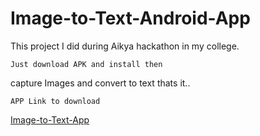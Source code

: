 # Image-to-Text-Android-App
This project I did during Aikya hackathon in my college.
```
Just download APK and install then 
```
capture Images and convert to text thats it..
```
APP Link to download
```

[Image-to-Text-App](https://github.com/Ajju2211/Image-to-Text-Android-App/raw/master/app-debug.apk)


